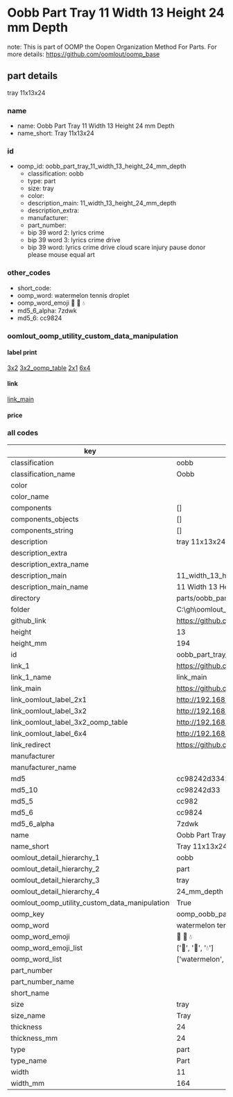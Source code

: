 # Oobb Part Tray 11 Width 13 Height 24 mm Depth  

note: This is part of OOMP the Oopen Organization Method For Parts. For more details: https://github.com/oomlout/oomp_base

##  part details
  



tray 11x13x24



### name
* name: Oobb Part Tray 11 Width 13 Height 24 mm Depth
* name_short: Tray 11x13x24 
### id
* oomp_id: oobb_part_tray_11_width_13_height_24_mm_depth
  * classification: oobb
  * type: part
  * size: tray
  * color: 
  * description_main: 11_width_13_height_24_mm_depth
  * description_extra: 
  * manufacturer: 
  * part_number: 
  * bip 39 word 2: lyrics crime
  * bip 39 word 3: lyrics crime drive
  * bip 39 word: lyrics crime drive cloud scare injury pause donor please mouse equal art

### other_codes
* short_code: 
* oomp_word: watermelon tennis droplet
* oomp_word_emoji :watermelon: :tennis: :droplet:
* md5_6_alpha: 7zdwk
* md5_6: cc9824






### oomlout_oomp_utility_custom_data_manipulation
#### label print
[3x2](http://192.168.1.245:1112/?label=oomp%207zdwk)
[3x2_oomp_table](http://192.168.1.108:1112/?label=oomp%207zdwk)
[2x1](http://192.168.1.242:1112/?label=oomp%207zdwk)
[6x4](http://192.168.1.55:1112/?label=oomp%207zdwk)    

#### link

[link_main](https://github.com/oomlout/oomlout_oobb_version_4_generated_parts/tree/main/navigation_oomp/oobb/part/tray/11_width_13_height_24_mm_depth/part)                              

#### price







### all codes 
| key | value |  
| --- | --- |  
| classification | oobb |  
| classification_name | Oobb |  
| color |  |  
| color_name |  |  
| components | [] |  
| components_objects | [] |  
| components_string | [] |  
| description | tray 11x13x24 |  
| description_extra |  |  
| description_extra_name |  |  
| description_main | 11_width_13_height_24_mm_depth |  
| description_main_name | 11 Width 13 Height 24 mm Depth |  
| directory | parts/oobb_part_tray_11_width_13_height_24_mm_depth |  
| folder | C:\gh\oomlout_oobb_version_4_generated_parts\parts\oobb_part_tray_11_width_13_height_24_mm_depth |  
| github_link | https://github.com/oomlout/oomlout_oomp_part_src/tree/main/parts/oobb_part_tray_11_width_13_height_24_mm_depth |  
| height | 13 |  
| height_mm | 194 |  
| id | oobb_part_tray_11_width_13_height_24_mm_depth |  
| link_1 | https://github.com/oomlout/oomlout_oobb_version_4_generated_parts/tree/main/navigation_oomp/oobb/part/tray/11_width_13_height_24_mm_depth/part |  
| link_1_name | link_main |  
| link_main | https://github.com/oomlout/oomlout_oobb_version_4_generated_parts/tree/main/navigation_oomp/oobb/part/tray/11_width_13_height_24_mm_depth/part |  
| link_oomlout_label_2x1 | http://192.168.1.242:1112/?label=oomp%207zdwk |  
| link_oomlout_label_3x2 | http://192.168.1.245:1112/?label=oomp%207zdwk |  
| link_oomlout_label_3x2_oomp_table | http://192.168.1.108:1112/?label=oomp%207zdwk |  
| link_oomlout_label_6x4 | http://192.168.1.55:1112/?label=oomp%207zdwk |  
| link_redirect | https://github.com/oomlout/oomlout_oobb_version_4_generated_parts/tree/main/parts/oobb_tray_11_13_24 |  
| manufacturer |  |  
| manufacturer_name |  |  
| md5 | cc98242d3341542dd0e022be868ce42b |  
| md5_10 | cc98242d33 |  
| md5_5 | cc982 |  
| md5_6 | cc9824 |  
| md5_6_alpha | 7zdwk |  
| name | Oobb Part Tray 11 Width 13 Height 24 mm Depth |  
| name_short | Tray 11x13x24  |  
| oomlout_detail_hierarchy_1 | oobb |  
| oomlout_detail_hierarchy_2 | part |  
| oomlout_detail_hierarchy_3 | tray |  
| oomlout_detail_hierarchy_4 | 24_mm_depth |  
| oomlout_oomp_utility_custom_data_manipulation | True |  
| oomp_key | oomp_oobb_part_tray_11_width_13_height_24_mm_depth |  
| oomp_word | watermelon tennis droplet |  
| oomp_word_emoji | :watermelon: :tennis: :droplet: |  
| oomp_word_emoji_list | [':watermelon:', ':tennis:', ':droplet:'] |  
| oomp_word_list | ['watermelon', 'tennis', 'droplet'] |  
| part_number |  |  
| part_number_name |  |  
| short_name |  |  
| size | tray |  
| size_name | Tray |  
| thickness | 24 |  
| thickness_mm | 24 |  
| type | part |  
| type_name | Part |  
| width | 11 |  
| width_mm | 164 |  
